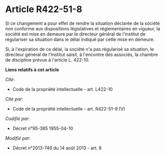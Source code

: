 # Article R422-51-8

Si ce changement a pour effet de rendre la situation déclarée de la société non conforme aux dispositions législatives et
réglementaires en vigueur, la société est mise en demeure par le directeur général de l'institut de régulariser sa situation
dans le délai indiqué par cette mise en demeure. 

Si, à l'expiration de ce délai, la société n'a pas régularisé sa situation, le directeur général de l'Institut saisit, à
l'encontre des associés, la chambre de discipline prévue à l'article L. 422-10.

**Liens relatifs à cet article**

_Cite_:

  - Code de la propriété intellectuelle - art. L422-10

_Cité par_:

  - Code de la propriété intellectuelle - art. R422-51-9 (V)

_Codifié par_:

  - Décret n°95-385 1955-04-10

_Modifié par_:

  - Décret n°2013-746 du 14 août 2013 - art. 8
